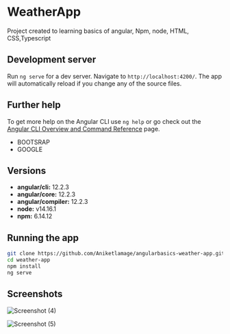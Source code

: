 # WeatherApp

Project created to learning basics of angular, Npm, node, HTML, CSS,Typescript

## Development server

Run `ng serve` for a dev server. Navigate to `http://localhost:4200/`. The app will automatically reload if you change any of the source files.

## Further help

To get more help on the Angular CLI use `ng help` or go check out the [Angular CLI Overview and Command Reference](https://angular.io/cli) page.

- BOOTSRAP
- GOOGLE

## Versions

- **angular/cli:** 12.2.3
- **angular/core:** 12.2.3
- **angular/compiler:** 12.2.3
- **node:** v14.16.1
- **npm:** 6.14.12

## Running the app

```bash
git clone https://github.com/Aniketlamage/angularbasics-weather-app.git
cd weather-app
npm install
ng serve
```


## Screenshots
![Screenshot (4)](https://user-images.githubusercontent.com/43819612/131515681-c117ccaa-e7ad-41ea-bb28-e15ac62c5502.png)

![Screenshot (5)](https://user-images.githubusercontent.com/43819612/131515502-62371d8f-0dc1-4d77-a808-2bf97fb30c53.png)
